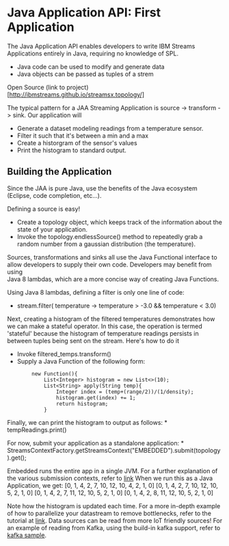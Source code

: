 # Java Application API: First Application

The Java Application API enables developers to write IBM Streams Applications entirely in Java, requiring no knowledge of SPL.
* Java code can be used to modify and generate data
* Java objects can be passed as tuples of a strem

Open Source (link to project)[http://ibmstreams.github.io/streamsx.topology/]

The typical pattern for a JAA Streaming Application is source -> transform -> sink. Our application will
* Generate a dataset modeling readings from a temperature sensor.
* Filter it such that it's between a min and a max
* Create a historgram of the sensor's values
* Print the histogram to standard output.
	
## Building the Application

Since the JAA is pure Java, use the benefits of the Java ecosystem (Eclipse, code completion, etc...).

Defining a source is easy!
* Create a topology object, which keeps track of the information about the state of your application.
* Invoke the topology.endlessSource() method to repeatedly grab a random number from a gaussian distribution (the temperature).

Sources, transformations and sinks all use the Java Functional interface to allow developers to supply their own code. Developers may benefit from using 	
Java 8 lambdas, which are a more concise way of creating Java Functions.

Using Java 8 lambdas, defining a filter is only one line of code:
* stream.filter( temperature -> temperature > -3.0 && temperature < 3.0)

Next, creating a histogram of the filtered temperatures demonstrates how we can make a stateful operator. In this case, the operation is termed 'stateful'
because the histogram of temperature readings persists in between tuples being sent on the stream. Here's how to do it

* Invoke filtered_temps.transform()
* Supply a Java Function of the following form:
	
``` 
		new Function(){
			List<Integer> histogram = new List<>(10);
			List<String> apply(String temp){
				Integer index = (temp+(range/2))/(1/density);
				histogram.get(index) += 1;
				return histogram;
			}
```
Finally, we can print the histogram to output as follows:
	* tempReadings.print()
	
For now, submit your application as a standalone application:
	* StreamsContextFactory.getStreamsContext("EMBEDDED").submit(topology).get();

Embedded runs the entire app in a single JVM. For a further explanation of the various submission contexts, refer to [link](google.com)
When we run this as a Java Application, we get:
[0, 1, 4, 2, 7, 10, 12, 10, 4, 2, 1, 0]
[0, 1, 4, 2, 7, 10, 12, 10, 5, 2, 1, 0]
[0, 1, 4, 2, 7, 11, 12, 10, 5, 2, 1, 0]
[0, 1, 4, 2, 8, 11, 12, 10, 5, 2, 1, 0]

Note how the histogram is updated each time. For a more in-depth example of how to parallelize your datastream to remove bottlenecks, refer to the tutorial at [link](google.com).
Data sources can be read from more IoT friendly sources! For an example of reading from Kafka, using the build-in kafka support, refer to [kafka sample](google.com).
